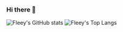 ### Hi there 👋

<!--
**MultiWolf/MultiWolf** is a ✨ _special_ ✨ repository because its `README.md` (this file) appears on your GitHub profile.

Here are some ideas to get you started:

- 🔭 I’m currently working on ...
- 🌱 I’m currently learning ...
- 👯 I’m looking to collaborate on ...
- 🤔 I’m looking for help with ...
- 💬 Ask me about ...
- 📫 How to reach me: ...
- 😄 Pronouns: ...
- ⚡ Fun fact: ...
-->
![Fleey's GitHub stats](https://github-readme-stats.vercel.app/api?username=MultiWolf)
![Fleey's Top Langs](https://github-readme-stats.vercel.app/api/top-langs/?username=MultiWolf)
